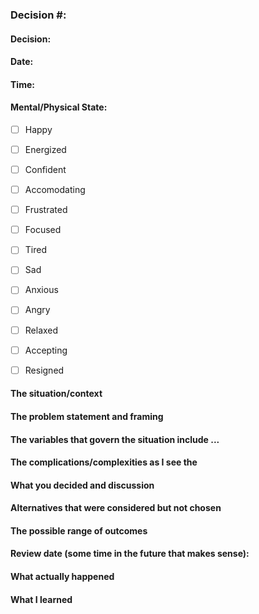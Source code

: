 ### Decision #:

#### Decision:

#### Date:

#### Time:

#### Mental/Physical State:

- [ ] Happy
- [ ] Energized
- [ ] Confident
- [ ] Accomodating
- [ ] Frustrated
- [ ] Focused
- [ ] Tired
- [ ] Sad
- [ ] Anxious
- [ ] Angry
- [ ] Relaxed
- [ ] Accepting
- [ ] Resigned


#### The situation/context

#### The problem statement and framing


#### The variables that govern the situation include ...
 <!-- Think through the relative importance of these variables. Some may not matter -->

#### The complications/complexities as I see the
 <!-- Think through uncertainties here -->


#### What you decided and discussion


#### Alternatives that were considered but not chosen
<!-- This is a place to consider tradeoffs of your path vs those not taken -->


#### The possible range of outcomes
<!-- Think through the likelihoods of particular outcomes. Yes, you have to guess! -->


#### Review date (some time in the future that makes sense):


#### What actually happened
<!-- Try to coldly describe the outcomes of your decision -->

#### What I learned
<!-- Think through your role in the outcome. Did you have any effect on it? How much was up to chance? How could you have better positioned yourself to take advantage of the situation? -->
